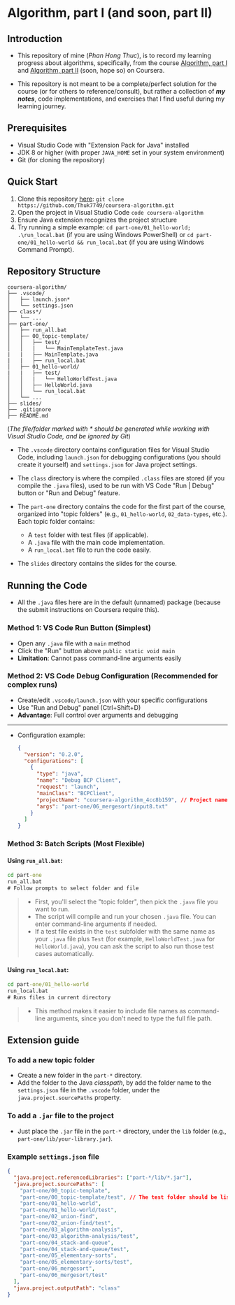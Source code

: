 # Algorithm, part I (and soon, part II)

## Introduction

- This repository of mine (_Phan Hong Thuc_), is to record my learning progress about algorithms, specifically, from the course [Algorithm, part I](https://www.coursera.org/learn/algorithms-part1) and [Algorithm, part II](https://www.coursera.org/learn/algorithms-part2) (soon, hope so) on Coursera.

- This repository is not meant to be a complete/perfect solution for the course (or for others to reference/consult), but rather a collection of _**my notes**_, code implementations, and exercises that I find useful during my learning journey.

## Prerequisites

- Visual Studio Code with "Extension Pack for Java" installed
- JDK 8 or higher (with proper `JAVA_HOME` set in your system environment)
- Git (for cloning the repository)

## Quick Start

1. Clone this repository [here](https://github.com/Thuk7749/coursera-algorithm.git): `git clone https://github.com/Thuk7749/coursera-algorithm.git`
2. Open the project in Visual Studio Code `code coursera-algorithm`
3. Ensure Java extension recognizes the project structure
4. Try running a simple example: `cd part-one/01_hello-world; .\run_local.bat` (if you are using Windows PowerShell) or `cd part-one/01_hello-world && run_local.bat` (if you are using Windows Command Prompt).

## Repository Structure

```
coursera-algorithm/
├── .vscode/
│   ├── launch.json*
│   └── settings.json
├── class*/
│   └── ...
├── part-one/
│   ├── run_all.bat
│   ├── 00_topic-template/
│   │   ├── test/
│   │   |   └── MainTemplateTest.java
|   |   ├── MainTemplate.java
|   |   ├── run_local.bat
│   ├── 01_hello-world/
|   |   ├── test/
│   │   |   └── HelloWorldTest.java
│   │   ├── HelloWorld.java
│   │   └── run_local.bat
│   └── ...
├── slides/
├── .gitignore
├── README.md
```

(_The file/folder marked with \* should be generated while working with Visual Studio Code, and be ignored by Git_)

- The `.vscode` directory contains configuration files for Visual Studio Code, including `launch.json` for debugging configurations (you should create it yourself) and `settings.json` for Java project settings.

- The `class` directory is where the compiled `.class` files are stored (if you compile the `.java` files), used to be run with VS Code "Run | Debug" button or "Run and Debug" feature.

- The `part-one` directory contains the code for the first part of the course, organized into "topic folders" (e.g., `01_hello-world`, `02_data-types`, etc.). Each topic folder contains:

  - A `test` folder with test files (if applicable).
  - A `.java` file with the main code implementation.
  - A `run_local.bat` file to run the code easily.

- The `slides` directory contains the slides for the course.

## Running the Code

- All the `.java` files here are in the default (unnamed) package (because the submit instructions on Coursera require this).

### Method 1: VS Code Run Button (Simplest)

- Open any `.java` file with a `main` method
- Click the "Run" button above `public static void main`
- **Limitation**: Cannot pass command-line arguments easily

### Method 2: VS Code Debug Configuration (Recommended for complex runs)

- Create/edit `.vscode/launch.json` with your specific configurations
- Use "Run and Debug" panel (Ctrl+Shift+D)
- **Advantage**: Full control over arguments and debugging

---

- Configuration example:

  ```json
  {
    "version": "0.2.0",
    "configurations": [
      {
        "type": "java",
        "name": "Debug BCP Client",
        "request": "launch",
        "mainClass": "BCPClient",
        "projectName": "coursera-algorithm_4cc8b159", // Project name may vary
        "args": "part-one/06_mergesort/input8.txt"
      }
    ]
  }
  ```

### Method 3: Batch Scripts (Most Flexible)

#### Using `run_all.bat`:

```cmd
cd part-one
run_all.bat
# Follow prompts to select folder and file
```

> - First, you'll select the "topic folder", then pick the `.java` file you want to run.
> - The script will compile and run your chosen `.java` file. You can enter command-line arguments if needed.
> - If a test file exists in the `test` subfolder with the same name as your `.java` file plus `Test` (for example, `HelloWorldTest.java` for `HelloWorld.java`), you can ask the script to also run those test cases automatically.

#### Using `run_local.bat`:

```cmd
cd part-one/01_hello-world
run_local.bat
# Runs files in current directory
```

> - This method makes it easier to include file names as command-line arguments, since you don't need to type the full file path.

## Extension guide

### To add a new topic folder

- Create a new folder in the `part-*` directory.
- Add the folder to the Java _classpath_, by add the folder name to the `settings.json` file in the `.vscode` folder, under the `java.project.sourcePaths` property.

### To add a `.jar` file to the project

- Just place the `.jar` file in the `part-*` directory, under the `lib` folder (e.g., `part-one/lib/your-library.jar`).

### Example `settings.json` file

```json
{
  "java.project.referencedLibraries": ["part-*/lib/*.jar"],
  "java.project.sourcePaths": [
    "part-one/00_topic-template",
    "part-one/00_topic-template/test", // The test folder should be listed here, too
    "part-one/01_hello-world",
    "part-one/01_hello-world/test",
    "part-one/02_union-find",
    "part-one/02_union-find/test",
    "part-one/03_algorithm-analysis",
    "part-one/03_algorithm-analysis/test",
    "part-one/04_stack-and-queue",
    "part-one/04_stack-and-queue/test",
    "part-one/05_elementary-sorts",
    "part-one/05_elementary-sorts/test",
    "part-one/06_mergesort",
    "part-one/06_mergesort/test"
  ],
  "java.project.outputPath": "class"
}
```
